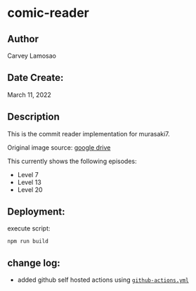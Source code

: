 # comic-reader

## Author

Carvey Lamosao

## Date Create:

March 11, 2022

## Description
This is the commit reader implementation for murasaki7.

Original image source: [google drive](https://drive.google.com/drive/folders/16Zl5deGD9UMVmN02cgy0AndY8remnrvF?usp=sharing)

This currently shows the following episodes:
* Level 7
* Level 13
* Level 20

## Deployment:

execute script: 
    
    npm run build


## change log:

* added github self hosted actions using [`github-actions.yml`](https://github.com/BGbridalgalleryph/comic-reader/blob/main/.github/workflows/github-actions.yml)

